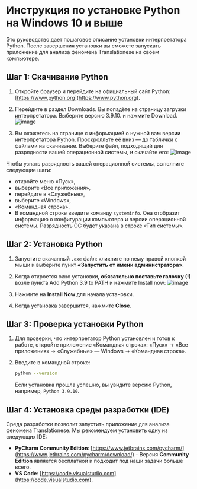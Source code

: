 
# Инструкция по установке Python на Windows 10 и выше

Это руководство дает пошаговое описание установки интерпретатора Python. После завершения установки вы сможете запускать приложение для анализа феномена Translationese на своем компьютере.

## Шаг 1: Скачивание Python

1. Откройте браузер и перейдите на официальный сайт Python: [https://www.python.org](https://www.python.org).


2. Перейдите в раздел Downloads. Вы попадёте на страницу загрузки интерпретатора.  Выберите версию 3.9.10. и нажмите Download.
![image](https://github.com/user-attachments/assets/1b5c6007-20f0-4657-98bf-c4a65c830367)



3. Вы окажетесь на странице с информацией о нужной вам версии интерпретатора Python. Проскролльте её вниз — до таблички с файлами на скачивание. Выберите файл, подходящий для разрядности вашей операционной системы, и скачайте его:
![image](https://github.com/user-attachments/assets/07c22f7e-4908-4e32-87c1-1efbb6cbce13)

Чтобы узнать разрядность вашей операционной системы, выполните следующие шаги:
   - откройте меню «Пуск»,
   - выберите «Все приложения»,
   - перейдите в «Служебные»,
   - выберите «Windows», 
   - «Командная строка». 
   - В командной строке введите команду `systeminfo`. Она отобразит информацию о конфигурации компьютера и версии операционной системы. Разрядность ОС будет указана в строке «Тип системы».

## Шаг 2: Установка Python

1. Запустите скачанный `.exe` файл: кликните по нему правой кнопкой мыши и выберите пункт **«Запустить от имени администратора»**. 


2. Когда откроется окно установки, **обязательно поставьте галочку (!)** возле пункта Add Python 3.9 to PATH и нажмите Install now:
![image](https://github.com/user-attachments/assets/9b25c3c6-8aaf-4082-a73f-7985e4f56b53)


3. Нажмите на **Install Now** для начала установки. 


4. Когда установка завершится, нажмите  **Close**.

## Шаг 3: Проверка установки Python

1. Для проверки, что интерпретатор Python установлен и готов к работе, откройте приложение «Командная строка»: 
«Пуск» → «Все приложения» → «Служебные» — Windows → «Командная строка».


2. Введите в командной строке:

   ```bash
   python --version
   ```

   Если установка прошла успешно, вы увидите версию Python, например, `Python 3.9.10`.

## Шаг 4: Установка среды разработки (IDE)

Среда разработки позволит запустить приложение для анализа феномена Translationese. Мы рекомендуем установить одну из следующих IDE:

- **PyCharm Community Edition**: [https://www.jetbrains.com/pycharm/](https://www.jetbrains.com/pycharm/download/) - Версия **Community Edition** является бесплатной и подходит под наши задачи больше всего.
- **VS Code**: [https://code.visualstudio.com](https://code.visualstudio.com).
